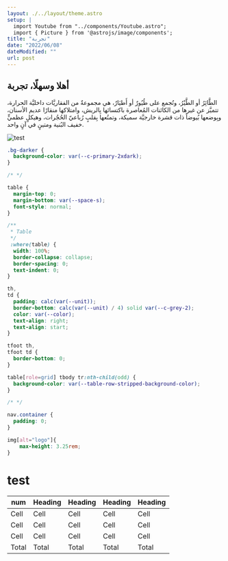 ```yaml
---
layout: ./../layout/theme.astro
setup: |
  import Youtube from "../components/Youtube.astro";
  import { Picture } from '@astrojs/image/components';
title: "تجربة"
date: "2022/06/08"
dateModified: ""
url: post
---
```


## أهلا وسهلًا، تجربة

الطَّائِرُ أو الطَّيْرُ، وتُجمع على طُيُورٌ أو أَطيَارٌ، هي مجموعةٌ من الفقاريَّات داخليَّة الحرارة، تتميَّز عن غيرها من الكائنات المُعاصرة باكتسائها بِالريش، وامتلاكها منقارًا عديم الأسنان، وبِوضعها بُيوضاً ذات قشرة خارجيَّة سميكة، وتمتُعها بِقلبٍ رُباعيّ الحُجُرات، وهيكلٍ عظميٍّ خفيف البُنية ومتينٍ في آنٍ واحد.

![test](https://git.x7md.net/images/powerpuff-frameworks.png)

```css
.bg-darker {
  background-color: var(--c-primary-2xdark);
}

/* */

table {
  margin-top: 0;
  margin-bottom: var(--space-s);
  font-style: normal;
}

/**
 * Table
 */
 :where(table) {
  width: 100%;
  border-collapse: collapse;
  border-spacing: 0;
  text-indent: 0;
}

th,
td {
  padding: calc(var(--unit));
  border-bottom: calc(var(--unit) / 4) solid var(--c-grey-2);
  color: var(--color);
  text-align: right;
  text-align: start;
}

tfoot th,
tfoot td {
  border-bottom: 0;
}

table[role=grid] tbody tr:nth-child(odd) {
  background-color: var(--table-row-stripped-background-color);
}

/* */

nav.container {
  padding: 0;
}

img[alt="logo"]{ 
    max-height: 3.25rem;
}
```

<Youtube id="Rxo43SAC-r0" />

# test
num | Heading | Heading | Heading | Heading 
-- | -- | -- | -- | -- |
Cell | Cell | Cell | Cell | Cell
Cell | Cell | Cell | Cell | Cell
Cell | Cell | Cell | Cell | Cell
Total | Total | Total | Total | Total
